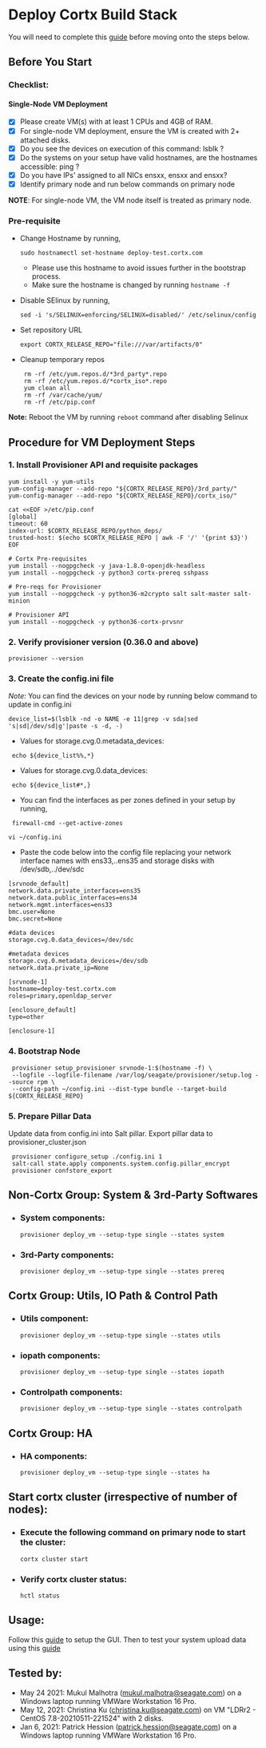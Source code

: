 # Deploy Cortx Build Stack

You will need to complete this [guide](https://github.com/Seagate/cortx/blob/main/doc/Release_Build_Creation.rst) before moving onto the steps below.

## Before You Start  
### Checklist:
#### Single-Node VM Deployment

 -  [x]  Please create VM(s) with at least 1 CPUs and 4GB of RAM.  
 -  [x]  For single-node VM deployment, ensure the VM is created with 2+ attached disks.
 -  [x]  Do you see the devices on execution of this command: lsblk ?  
 -  [x]  Do the systems on your setup have valid hostnames, are the hostnames accessible: ping <hostname>?  
 -  [x]  Do you have IPs' assigned to all NICs ensxx, ensxx and ensxx?  
 -  [x]  Identify primary node and run below commands on primary node  
    
**NOTE**: For single-node VM, the VM node itself is treated as primary node.

### Pre-requisite

- Change Hostname by running,
   ```
   sudo hostnamectl set-hostname deploy-test.cortx.com
   ```
   - Please use this hostname to avoid issues further in the bootstrap process.
   - Make sure the hostname is changed by running `hostname -f`
 
- Disable SElinux by running,
   ```
   sed -i 's/SELINUX=enforcing/SELINUX=disabled/' /etc/selinux/config
   ```
- Set repository URL
   ```
   export CORTX_RELEASE_REPO="file:///var/artifacts/0"
   ```
- Cleanup temporary repos
   ```
    rm -rf /etc/yum.repos.d/*3rd_party*.repo
    rm -rf /etc/yum.repos.d/*cortx_iso*.repo
    yum clean all
    rm -rf /var/cache/yum/
    rm -rf /etc/pip.conf
   ```
**Note:** Reboot the VM by running `reboot` command after disabling Selinux
   
   
## Procedure for VM Deployment Steps

### 1. Install Provisioner API and requisite packages
   ```
   yum install -y yum-utils
   yum-config-manager --add-repo "${CORTX_RELEASE_REPO}/3rd_party/"
   yum-config-manager --add-repo "${CORTX_RELEASE_REPO}/cortx_iso/"

   cat <<EOF >/etc/pip.conf
   [global]
   timeout: 60
   index-url: $CORTX_RELEASE_REPO/python_deps/
   trusted-host: $(echo $CORTX_RELEASE_REPO | awk -F '/' '{print $3}')
   EOF

   # Cortx Pre-requisites
   yum install --nogpgcheck -y java-1.8.0-openjdk-headless
   yum install --nogpgcheck -y python3 cortx-prereq sshpass
   
   # Pre-reqs for Provisioner
   yum install --nogpgcheck -y python36-m2crypto salt salt-master salt-minion
   
   # Provisioner API
   yum install --nogpgcheck -y python36-cortx-prvsnr
   ```

### 2. Verify provisioner version (0.36.0 and above)
    provisioner --version
   
### 3. Create the config.ini file

*Note:* You can find the devices on your node by running below command to update in config.ini
    
    device_list=$(lsblk -nd -o NAME -e 11|grep -v sda|sed 's|sd|/dev/sd|g'|paste -s -d, -)

  - Values for storage.cvg.0.metadata_devices:
   ```
    echo ${device_list%%,*}
   ```
  - Values for storage.cvg.0.data_devices:
   ``` 
    echo ${device_list#*,}
   ```
  - You can find the interfaces as per zones defined in your setup by running,
   ```
    firewall-cmd --get-active-zones
   ```
   
    vi ~/config.ini
    
   - Paste the code below into the config file replacing your network interface names with ens33,..ens35 and storage disks with /dev/sdb,../dev/sdc
   ```
   [srvnode_default]
   network.data.private_interfaces=ens35
   network.data.public_interfaces=ens34
   network.mgmt.interfaces=ens33
   bmc.user=None
   bmc.secret=None
   
   #data devices
   storage.cvg.0.data_devices=/dev/sdc
   
   #metadata devices
   storage.cvg.0.metadata_devices=/dev/sdb
   network.data.private_ip=None

   [srvnode-1]
   hostname=deploy-test.cortx.com
   roles=primary,openldap_server

   [enclosure_default]
   type=other

   [enclosure-1]
   ```
### 4. Bootstrap Node
   ```
    provisioner setup_provisioner srvnode-1:$(hostname -f) \
    --logfile --logfile-filename /var/log/seagate/provisioner/setup.log --source rpm \
    --config-path ~/config.ini --dist-type bundle --target-build ${CORTX_RELEASE_REPO}
   ```
### 5. Prepare Pillar Data

Update data from config.ini into Salt pillar. Export pillar data to provisioner_cluster.json
   ```
    provisioner configure_setup ./config.ini 1
    salt-call state.apply components.system.config.pillar_encrypt
    provisioner confstore_export
   ```

## Non-Cortx Group: System & 3rd-Party Softwares

- ### System components:

   ```
   provisioner deploy_vm --setup-type single --states system
   ```

- ### 3rd-Party components:

   ```
   provisioner deploy_vm --setup-type single --states prereq
   ```

## Cortx Group: Utils, IO Path & Control Path

- ### Utils component:

   ```
   provisioner deploy_vm --setup-type single --states utils
   ```

- ### iopath components:

   ```
   provisioner deploy_vm --setup-type single --states iopath
   ```

- ### Controlpath components:

   ```
   provisioner deploy_vm --setup-type single --states controlpath
   ```

## Cortx Group: HA

- ### HA components:

   ```
   provisioner deploy_vm --setup-type single --states ha
   ```

## Start cortx cluster (irrespective of number of nodes):

- ### Execute the following command on primary node to start the cluster:

   ```
   cortx cluster start
   ```

- ### Verify cortx cluster status:

   ```
   hctl status
   ```

## Usage:

Follow this [guide](https://github.com/Seagate/cortx/blob/main/doc/Preboarding_and_Onboarding.rst) to setup the GUI.
   Then to test your system upload data using this [guide](https://github.com/Seagate/cortx/blob/main/doc/testing_io.rst)



## Tested by:

- May 24 2021: Mukul Malhotra (mukul.malhotra@seagate.com) on a Windows laptop running VMWare Workstation 16 Pro.
- May 12, 2021: Christina Ku (christina.ku@seagate.com) on VM "LDRr2 - CentOS 7.8-20210511-221524" with 2 disks.
- Jan 6, 2021: Patrick Hession (patrick.hession@seagate.com) on a Windows laptop running VMWare Workstation 16 Pro.
